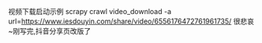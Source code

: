 视频下载启动示例
scrapy crawl video_download -a url=https://www.iesdouyin.com/share/video/6556176472761961735/
很悲哀~刚写完,抖音分享页改版了
